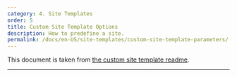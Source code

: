 ```yaml
---
category: 4. Site Templates
order: 5
title: Custom Site Template Options
description: How to predefine a site.
permalink: /docs/en-US/site-templates/custom-site-template-parameters/
---
```


This document is taken from [the custom site template readme](https://github.com/Varying-Vagrant-Vagrants/custom-site-template/blob/master/README.md).

---

